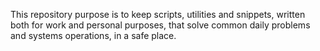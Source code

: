 This repository purpose is to keep scripts, utilities and snippets, written both for work and personal purposes, that solve common daily problems and systems operations, in a safe place.